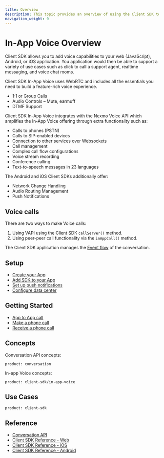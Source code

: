 ```yaml
---
title: Overview
description: This topic provides an overview of using the Client SDK to build in-app voice applications.
navigation_weight: 0
---
```


# In-App Voice Overview

Client SDK allows you to add voice capabilities to your web (JavaScript), Android, or iOS application. You application would then be able to support a variety of use cases such as click to call a support agent, realtime messaging, and voice chat rooms.

Client SDK In-App Voice uses WebRTC and includes all the essentials you need to build a feature-rich voice experience.

* 1:1 or Group Calls
* Audio Controls – Mute, earmuff
* DTMF Support

Client SDK In-App Voice integrates with the Nexmo Voice API which amplifies the In-App Voice offering through extra functionality such as:

* Calls to phones (PSTN)
* Calls to SIP-enabled devices
* Connection to other services over Websockets
* Call management
* Complex call flow configurations
* Voice stream recording
* Conference calling
* Text-to-speech messages in 23 languages

The Android and iOS Client SDKs additionally offer:

* Network Change Handling
* Audio Routing Management
* Push Notifications

## Voice calls

There are two ways to make Voice calls:

1. Using VAPI using the Client SDK `callServer()` method.
2. Using peer-peer call functionality via the `inAppCall()` method.

The Client SDK application manages the [Event flow](/conversation/guides/event-flow) of the conversation.

## Setup

* [Create your App](/client-sdk/setup/create-your-application)
* [Add SDK to your App](/client-sdk/setup/add-sdk-to-your-app)
* [Set up push notifications](/client-sdk/setup/set-up-push-notifications)
* [Configure data center](/client-sdk/setup/configure-data-center)

## Getting Started

* [App to App call](/client-sdk/in-app-voice/getting-started/app-to-app-call)
* [Make a phone call](/client-sdk/in-app-voice/getting-started/make-phone-call)
* [Receive a phone call](/client-sdk/in-app-voice/getting-started/receive-phone-call)

## Concepts

Conversation API concepts:

```concept_list
product: conversation
```

In-app Voice concepts:

```concept_list
product: client-sdk/in-app-voice
```

## Use Cases

```use_cases
product: client-sdk
```

## Reference

* [Conversation API](/api/conversation)
* [Client SDK Reference - Web](/sdk/client-sdk/javascript)
* [Client SDK Reference - iOS](/sdk/client-sdk/ios)
* [Client SDK Reference - Android](/sdk/client-sdk/android)
